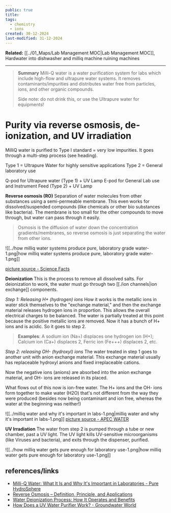 ```yaml
---
public: true
title: 
tags:
  - chemistry
  - ions
created: 30-12-2024
last-modified: 31-12-2024
---
```

**Related:** [[../01_Maps/Lab Management MOC|Lab Management MOC]], Hardwater into dishwasher and milliq machine ruining machines

---
> **Summary**
> Milli-Q water is a water purification system for labs which include high-flow and ultrapure water systems. It removes contaminants/impurities and distributes water free from particles, ions, and other organic compounds.
> 
> Side note: do not drink this, or use the Ultrapure water for equipments!

# Purity via reverse osmosis, de-ionization, and UV irradiation
MilliQ water is purified to Type I standard = very low impurities. It goes through a multi-step process (see heading).

Type 1 = Ultrapure Water for highly sensitive applications
Type 2 = General laboratory use

Q-pod for Ultrapure water (Type 1) + UV Lamp
E-pod for General Lab use and Instrument Feed (Type 2) + UV Lamp

**Reverse osmosis (RO)**
Separation of water molecules from other substances using a semi-permeable membrane. This even works for dissolved/suspended compounds (like chemicals or other bio substances like bacteria). The membrane is too small for the other compounds to move through, but water can pass through it easily.

> Osmosis is the diffusion of water down the concentration gradients/membranes, so reverse osmosis is just separating the water from other ions.

![[../how milliq water systems produce pure, laboratory grade water-1.png|how milliq water systems produce pure, laboratory grade water-1.png]]

[picture source - Science Facts](https://www.sciencefacts.net/reverse-osmosis.html)

**Deionization**
This is the process to remove all dissolved salts. For deionization to work, the water must go through two [[./ion channels|ion exchange]] components.

*Step 1: Releasing H+ (hydrogen) ions*
How it works is the metallic ions in water stick themselves to the "exchange material," and then the exchange material releases hydrogen ions in proportion. This allows the overall electrical charges to be balanced. The water is partially treated at this point because the positive metallic ions are removed. Now it has a bunch of H+ ions and is acidic. So it goes to step 2.

> **Examples**: A sodium ion (Na+) displaces one hydrogen ion (H+); Calcium ion (Ca+) displaces 2, Ferric ion (Fe+++) displaces 2, etc.

*Step 2: releasing OH- (hydroxyl) ions*
The water treated in step 1 goes to another unit with anion exchange material. This exchange material usually has replaceable hydroxyl anions and fixed irreplaceable cations.

Now the negative ions (anions) are absorbed into the anion exchange material, and OH- ions are released in its placed.

What flows out of this now is ion-free water. The H+ ions and the OH- ions form together to make water (H2O) that's not different from the way they were produced (besides now being contaminant and ion free, whereas the water at the beginning was neither!)

![[../milliq water and why it's important in labs-1.png|milliq water and why it's important in labs-1.png]]
[picture source - APEC WATER](https://www.freedrinkingwater.com/blogs/water-health/49-water-di-process#:~:text=Among%20all%20common%20water%20filtration%20methods%2C%20the%20process,to%20effect%20the%20removal%20of%20all%20salt%20content )

**UV Irradiation**
The water from step 2 is pumped through a tube or new chamber, past a UV light. The UV light kills UV-sensitive microorganisms (like Viruses and bacteria), and exits through the dispenser, purified.

![[../how milliq water gets pure enough for laboratory use-1.png|how milliq water gets pure enough for laboratory use-1.png]]


## references/links
* [Milli-Q Water: What It Is and Why It's Important in Laboratories - Pure HydroSphere](https://purehydrosphere.com/milli-q-water-what-it-is-and-why-its-important-in-laboratories.html)
* [Reverse Osmosis – Definition, Principle, and Applications](https://www.sciencefacts.net/reverse-osmosis.html)
* [Water Deionization Process: How It Operates and Benefits](https://www.freedrinkingwater.com/blogs/water-health/49-water-di-process#:~:text=Among%20all%20common%20water%20filtration%20methods%2C%20the%20process,to%20effect%20the%20removal%20of%20all%20salt%20content.)
* [How Does a UV Water Purifier Work? - Groundwater World](https://groundwaterworld.org/how-does-a-uv-water-purifier-work/)